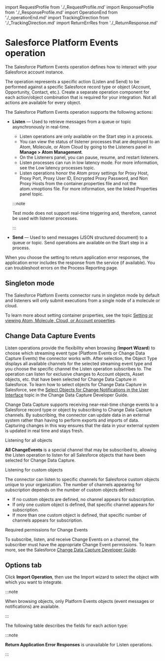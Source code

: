 import RequestProfile from './_RequestProfile.md'
import ResponseProfile from './_ResponseProfile.md'
import OperationEnd from './_operationEnd.md'
import TrackingDirection from './_TrackingDirection.md'
import ReturnErrRes from './_ReturnResponse.md'

# Salesforce Platform Events operation 

<head>
  <meta name="guidename" content="Integration"/>
  <meta name="context" content="GUID-ef454f61-9d04-4da0-bd81-df1be346f807"/>
</head>


The Salesforce Platform Events operation defines how to interact with your Salesforce account instance.

The operation represents a specific action \(Listen and Send\) to be performed against a specific Salesforce record type or object \(Account, Opportunity, Contact, etc.\). Create a separate operation component for each action/object combination that is required for your integration. Not all actions are available for every object.

The Salesforce Platform Events operation supports the following actions:

-   **Listen** — Used to retrieve messages from a queue or topic asynchronously in real-time.

    -   Listen operations are only available on the Start step in a process.
    -   You can view the status of listener processes that are deployed to an Atom, Molecule, or Atom Cloud by going to the Listeners panel in **Manage > Atom Management**.
    -   On the Listeners panel, you can pause, resume, and restart listeners.
    -   Listen processes can run in low latency mode. For more information, see the Low latency processes topic.
    -   Listen operations honor the Atom proxy settings for Proxy Host, Proxy Port, Proxy User ID, Encrypted Proxy Password, and Non Proxy Hosts from the container.properties file and not the atom.vmoptions file. For more information, see the linked Properties panel topic.
    
    :::note

    Test mode does not support real-time triggering and, therefore, cannot be used with listener processes.

    :::

-   **Send** — Used to send messages \(JSON structured document\) to a queue or topic. Send operations are available on the Start step in a process.


When you choose the setting to return application error responses, the application error includes the response from the service \(if available\). You can troubleshoot errors on the Process Reporting page.

## Singleton mode 

The Salesforce Platform Events connector runs in singleton mode by default and listeners will only submit executions from a single node of a molecule or cloud.

To learn more about setting container properties, see the topic [Setting or viewing Atom, Molecule, Cloud, or Account properties](../Integration%20management/t-atm-Setting_or_viewing_Atom_Molecule_Cloud_or_Account_74a45065-dc5f-4c15-8dcb-d1aa1273689b.md).

## Change Data Capture Events 

Listen operations provide the flexibility when browsing \(**Import Wizard**\) to choose which streaming event type \(Platform Events or Change Data Capture Events\) the connector works with. After selection, the Object Type displays all available channels for the selected streaming event type and you choose the specific channel the Listen operation subscribes to. The operation can listen for exclusive changes to Account objects, Asset objects, etc. that have been selected for Change Data Capture in Salesforce. To learn how to select objects for Change Data Capture in Salesforce, see the [Select Objects for Change Notifications in the User Interface](https://developer.salesforce.com/docs/atlas.en-us.change_data_capture.meta/change_data_capture/cdc_select_objects.htm) topic in the Change Data Capture Developer Guide.

Change Data Capture supports receiving near-real-time change events to a Salesforce record type or object by subscribing to Change Data Capture channels. By subscribing, the connector can update data in an external system rather than having to perform exports and imports of data. Capturing changes in this way ensures that the data in your external system is updated in real time and stays fresh.

Listening for all objects

**All ChangeEvents** is a special channel that may be subscribed to, allowing the Listen operation to listen for all Salesforce objects that have been selected for Change Data Capture.

Listening for custom objects

The connector can listen to specific channels for Salesforce custom objects unique to your organization. The number of channels appearing for subscription depends on the number of custom objects defined:

-   If no custom objects are defined, no channel appears for subscription.
-   If only one custom object is defined, that specific channel appears for subscription.
-   If more than one custom object is defined, that specific number of channels appears for subscription.

Required permissions for Change Events

To subscribe, listen, and receive Change Events on a channel, the subscriber must have the appropriate Change Event permissions. To learn more, see the Salesforce [Change Data Capture Developer Guide](https://developer.salesforce.com/docs/atlas.en-us.226.0.change_data_capture.meta/change_data_capture/cdc_security_perms.htm).

## Options tab 

Click **Import Operation**, then use the Import wizard to select the object with which you want to integrate.

:::note

When browsing objects, only Platform Events objects \(event messages or notifications\) are available.

:::

The following table describes the fields for each action type:

<TrackingDirection />

<RequestProfile />

<ResponseProfile />

<ReturnErrRes />

:::note

**Return Application Error Responses** is unavailable for Listen operations.

:::

<OperationEnd />